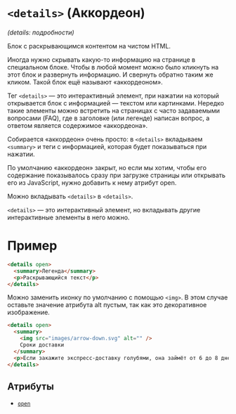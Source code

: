 # `<details>` (Аккордеон)

_(details: подробности)_

Блок с раскрывающимся контентом на чистом HTML.

Иногда нужно скрывать какую-то информацию на странице в специальном блоке. Чтобы в любой момент можно было кликнуть на этот блок и развернуть информацию. И свернуть обратно таким же кликом. Такой блок ещё называют «аккордеоном».

Тег `<details>` — это интерактивный элемент, при нажатии на который открывается блок с информацией — текстом или картинками. Нередко такие элементы можно встретить на страницах с часто задаваемыми вопросами (FAQ), где в заголовке (или легенде) написан вопрос, а ответом является содержимое «аккордеона».

Собирается «аккордеон» очень просто: в `<details>` вкладываем `<summary>` и теги с информацией, которая будет показываться при нажатии.

По умолчанию «аккордеон» закрыт, но если мы хотим, чтобы его содержание показывалось сразу при загрузке страницы или открывать его из JavaScript, нужно добавить к нему атрибут open.

Можно вкладывать `<details>` в `<details>`.

`<details>` — это интерактивный элемент, но вкладывать другие интерактивные элементы в него можно.

# Пример

```html
<details open>
  <summary>Легенда</summary>
  <p>Раскрывающийся текст</p>
</details>
```

Можно заменить иконку по умолчанию с помощью `<img>`. В этом случае оставьте значение атрибута alt пустым, так как это декоративное изображение.

```html
<details open>
  <summary>
    <img src="images/arrow-down.svg" alt="" />
    Сроки доставки
  </summary>
  <p>Если закажите экспресс-доставку голубями, она займёт от 6 до 8 дней.</p>
</details>
```

## Атрибуты

- [`open`](<../ATTRIBUTES/open (ОТКРЫВАЕТ ACCORDION, POPUP).md>)
